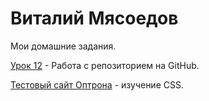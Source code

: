 

# Виталий Мясоедов
Мои домашние задания.

[Урок 12](https://vitaliymyasoedov.github.io/lession_12 "Моя домашка") - Работа с репозиторием на GitHub.

[Тестовый сайт Оптрона](https://vitaliymyasoedov.github.io/Optron "Оптрон тест") - изучение CSS.
